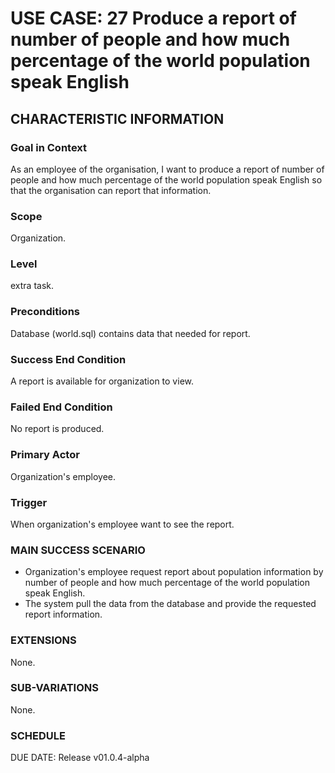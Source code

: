 # USE CASE: 27 Produce a report of number of people and how much percentage of the world population speak English
## CHARACTERISTIC INFORMATION
### Goal in Context
As an employee of the organisation, I want to produce a report of number of people and how much percentage of the world population speak English so that the organisation can report that information.
### Scope
Organization.

### Level
extra task.

### Preconditions
Database (world.sql) contains data that needed for report.

### Success End Condition
A report is available for organization to view.

### Failed End Condition
No report is produced.

### Primary Actor
Organization's employee.

### Trigger
When organization's employee want to see the report.

### MAIN SUCCESS SCENARIO
* Organization's employee request report about population information by number of people and how much percentage of the world population speak English.
* The system pull the data from the database and provide the requested report information.

### EXTENSIONS
None.

### SUB-VARIATIONS
None.

### SCHEDULE
DUE DATE: Release v01.0.4-alpha
